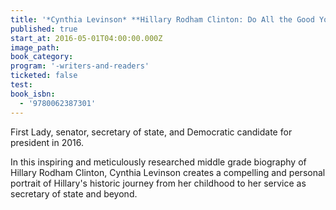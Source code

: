 ```yaml
---
title: '*Cynthia Levinson* **Hillary Rodham Clinton: Do All the Good You Can **'
published: true
start_at: 2016-05-01T04:00:00.000Z
image_path:
book_category:
program: '-writers-and-readers'
ticketed: false
test:
book_isbn:
  - '9780062387301'
---
```



First Lady, senator, secretary of state, and Democratic candidate for president in 2016.

In this inspiring and meticulously researched middle grade biography of Hillary Rodham Clinton, Cynthia Levinson creates a compelling and personal portrait of Hillary's historic journey from her childhood to her service as secretary of state and beyond.